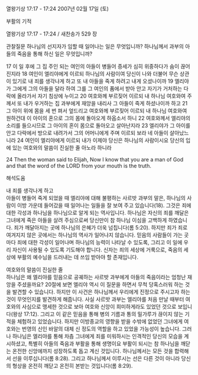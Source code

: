 열왕기상 17:17 - 17:24 
2007년 02월 17일 (토)

부활의 기적



열왕기상 17:17 - 17:24 / 새찬송가 529 장


관찰질문
하나님의 선지자가 임할 때 일어나는 일은 무엇입니까?
하나님께서 과부의 아들의 죽음을 통해 하신 일은 무엇입니까? 

17 이 일 후에 그 집 주인 되는 여인의 아들이 병들어 증세가 심히 위중하다가 숨이 끊어진지라 18 여인이 엘리야에게 이르되 하나님의 사람이여 당신이 나와 더불어 무슨 상관이 있기로 내 죄를 생각나게 하고 또 내 아들을 죽게 하려고 내게 오셨나이까 19 엘리야가 그에게 그의 아들을 달라 하여 그를 그 여인의 품에서 받아 안고 자기가 거처하는 다락에 올라가서 자기 침상에 누이고 20 여호와께 부르짖어 이르되 내 하나님 여호와여 주께서 또 내가 우거하는 집 과부에게 재앙을 내리사 그 아들이 죽게 하셨나이까 하고 21 그 아이 위에 몸을 세 번 펴서 엎드리고 여호와께 부르짖어 이르되 내 하나님 여호와여 원하건대 이 아이의 혼으로 그의 몸에 돌아오게 하옵소서 하니 22 여호와께서 엘리야의 소리를 들으시므로 그 아이의 혼이 몸으로 돌아오고 살아난지라 23 엘리야가 그 아이를 안고 다락에서 방으로 내려가서 그의 어머니에게 주며 이르되 보라 네 아들이 살아났느니라 24 여인이 엘리야에게 이르되 내가 이제야 당신은 하나님의 사람이시요 당신의 입에 있는 여호와의 말씀이 진실한 줄 아노라 하니라 

24 Then the woman said to Elijah, Now I know that you are a man of God and that the word of the LORD from your mouth is the truth.

해석도움





내 죄를 생각나게 하고  
아들이 병들어 죽게 되었을 때 엘리야에 대해 불평하는 사르밧 과부의 말은, 하나님의 사람이 이방 가운데 들어갔을 때 일어나는 일들을 잘 보여 주고 있습니다(18). 그것은 죄에 대한 각성과 하나님을 하나님으로 알게 되는 역사입니다. 하나님은 자신의 죄를 깨달은 그녀에게 죽은 아들을 살려 주심으로써 당신만이 참 하나님 이심을 고백하게 하였습니다. 죄가 깨달아지는 곳에 하나님의 은혜가 더욱 넘칩니다(롬 5:20). 하지만 죄가 죄로 여겨지지 않은 곳에서는 하나님의 역사가 일어나지 않습니다. 믿음의 사람들이 가는 곳마다 죄에 대한 각성이 일어나며 하나님의 능력이 나타날 수 있도록, 그리고 이 일에 우리 자신이 사용될 수 있도록 기도해야 합니다. 신자는 죄의 세상에 거룩으로, 죽음의 세상에 부활의 예수님을 드러내는 데 쓰임 받아야 할 존재입니다.  

여호와의 말씀이 진실한 줄  
하나님은 왜 엘리야를 믿음으로 공궤하는 사르밧 과부에게 아들의 죽음이라는 엄청난 재앙을 주셨을까요? 20절에 보면 엘리야 역시 이 질문을 하면서 무척 당혹스러워 하는 것을 발견할 수 있습니다. 하지만 이 사건은 하나님께서 우리에게 진정으로 주시고자 하는 것이 무엇인지를 발견하게 해줍니다. 사실 사르밧 과부는 엘리야를 처음 만날 때부터 여호와의 사심으로 맹세한 것으로 보아 여호와 신앙이 희미하게라도 있었던 것으로 보입니다(왕상 17:12). 그리고 이 같은 믿음을 통해 병의 기름과 통의 밀가루가 끊이지 않는 기적을 체험하고 있었습니다. 하지만 이방종교의 영향을 받을 수밖에 없었던 그녀에게 여호와는 번영의 신인 바알의 대체 신 정도의 역할을 하고 있었을 가능성이 높습니다. 그러나 하나님은 엘리야를 통해 차츰 그녀에게 죄를 미워하시는 인격적인 당신의 모습을 계시하셨고, 특별히 아들의 죽음과 부활을 통해 생명이요 부활이 되시는 참 하나님을 깨닫는 온전한 신앙에까지 성장하도록 돕고 계신 것입니다. 하나님께서는 모든 것을 합력해서 선을 이루십니다(롬 8:28). 그리고 하나님께서 이루시는 선은 다른 것이 아니라 당신의 형상을 온전히 깨닫고 온전히 본받는 것입니다(롬 8:29).